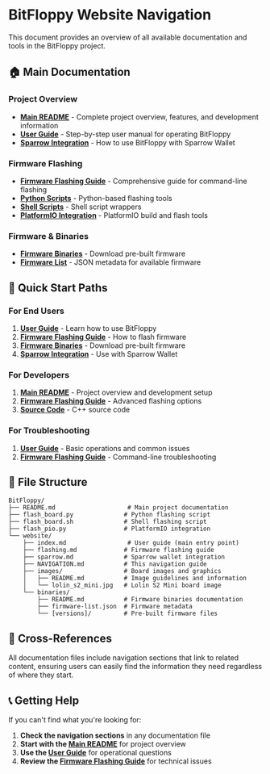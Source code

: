 # BitFloppy Website Navigation

This document provides an overview of all available documentation and tools in the BitFloppy project.

## 🏠 Main Documentation

### Project Overview
- **[Main README](../README.md)** - Complete project overview, features, and development information
- **[User Guide](index.md)** - Step-by-step user manual for operating BitFloppy
- **[Sparrow Integration](sparrow.md)** - How to use BitFloppy with Sparrow Wallet

### Firmware Flashing
- **[Firmware Flashing Guide](flashing.md)** - Comprehensive guide for command-line flashing
- **[Python Scripts](../flash_board.py)** - Python-based flashing tools
- **[Shell Scripts](../flash_board.sh)** - Shell script wrappers
- **[PlatformIO Integration](../flash_pio.py)** - PlatformIO build and flash tools

### Firmware & Binaries
- **[Firmware Binaries](binaries/)** - Download pre-built firmware
- **[Firmware List](binaries/firmware-list.json)** - JSON metadata for available firmware

## 🎯 Quick Start Paths

### For End Users
1. **[User Guide](index.md)** - Learn how to use BitFloppy
2. **[Firmware Flashing Guide](flashing.md)** - How to flash firmware
3. **[Firmware Binaries](binaries/)** - Download pre-built firmware
4. **[Sparrow Integration](sparrow.md)** - Use with Sparrow Wallet

### For Developers
1. **[Main README](../README.md)** - Project overview and development setup
2. **[Firmware Flashing Guide](flashing.md)** - Advanced flashing options
3. **[Source Code](../src/)** - C++ source code

### For Troubleshooting
1. **[User Guide](index.md)** - Basic operations and common issues
2. **[Firmware Flashing Guide](flashing.md)** - Command-line troubleshooting

## 📁 File Structure

```
BitFloppy/
├── README.md                    # Main project documentation
├── flash_board.py              # Python flashing script
├── flash_board.sh              # Shell flashing script
├── flash_pio.py                # PlatformIO integration
└── website/
    ├── index.md                 # User guide (main entry point)
    ├── flashing.md             # Firmware flashing guide
    ├── sparrow.md              # Sparrow wallet integration
    ├── NAVIGATION.md           # This navigation guide
    ├── images/                 # Board images and graphics
    │   ├── README.md           # Image guidelines and information
    │   └── lolin_s2_mini.jpg   # Lolin S2 Mini board image
    └── binaries/
        ├── README.md           # Firmware binaries documentation
        ├── firmware-list.json  # Firmware metadata
        └── [versions]/         # Pre-built firmware files
```

## 🔗 Cross-References

All documentation files include navigation sections that link to related content, ensuring users can easily find the information they need regardless of where they start.

## 📞 Getting Help

If you can't find what you're looking for:

1. **Check the navigation sections** in any documentation file
2. **Start with the [Main README](../README.md)** for project overview
3. **Use the [User Guide](index.md)** for operational questions
4. **Review the [Firmware Flashing Guide](flashing.md)** for technical issues
